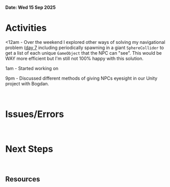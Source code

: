 **Date: Wed 15 Sep 2025**<br>

# Activities

<12am - Over the weekend I explored other ways of solving my navigational problem ([day 7](day7_Fri12Sep2025.md) including  periodically spawning in a giant `SphereCollider` to get a list of each unique `GameObject` that the NPC can "see". This would be WAY more efficient but I'm still not 100% happy with this solution.

1am - Started working on 

9pm - Discussed different methods of giving NPCs eyesight in our Unity project with Bogdan.

<br>

# Issues/Errors

<br>

# Next Steps

<br>

## Resources
